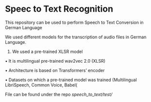 # Speec to Text Recognition


This repository can be used to perform Speech to Text Conversion in German Language

We used different models for the transcription of audio files in German Language.


1. We used a pre-trained XLSR model  

• It is multilingual pre-trained wav2vec 2.0 (XLSR)

• Architecture is based on Transformers’ encoder

• Datasets on which a pre-trained model was trained (Multilingual LibriSpeech, Common Voice, Babel(

File can be found under the repo *speech_to_text/test/*
